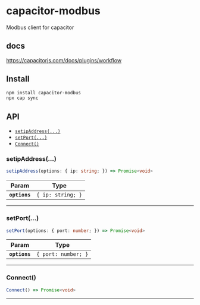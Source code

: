 # capacitor-modbus

Modbus client for capacitor

## docs
https://capacitorjs.com/docs/plugins/workflow

## Install

```bash
npm install capacitor-modbus
npx cap sync
```

## API

<docgen-index>

* [`setipAddress(...)`](#setipaddress)
* [`setPort(...)`](#setport)
* [`Connect()`](#connect)

</docgen-index>

<docgen-api>
<!--Update the source file JSDoc comments and rerun docgen to update the docs below-->

### setipAddress(...)

```typescript
setipAddress(options: { ip: string; }) => Promise<void>
```

| Param         | Type                         |
| ------------- | ---------------------------- |
| **`options`** | <code>{ ip: string; }</code> |

--------------------


### setPort(...)

```typescript
setPort(options: { port: number; }) => Promise<void>
```

| Param         | Type                           |
| ------------- | ------------------------------ |
| **`options`** | <code>{ port: number; }</code> |

--------------------


### Connect()

```typescript
Connect() => Promise<void>
```

--------------------

</docgen-api>


